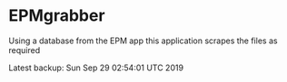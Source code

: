 # EPMgrabber
Using a database from the EPM app this application scrapes the files as required


Latest backup: Sun Sep 29 02:54:01 UTC 2019
